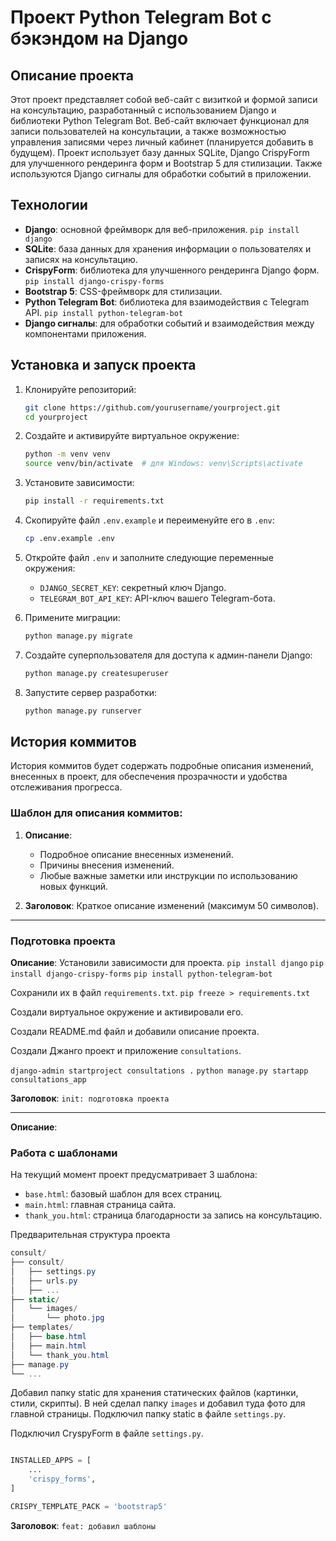 # Проект Python Telegram Bot с бэкэндом на Django

## Описание проекта

Этот проект представляет собой веб-сайт с визиткой и формой записи на консультацию, разработанный с использованием Django и библиотеки Python Telegram Bot. Веб-сайт включает функционал для записи пользователей на консультации, а также возможностью управления записями через личный кабинет (планируется добавить в будущем). Проект использует базу данных SQLite, Django CrispyForm для улучшенного рендеринга форм и Bootstrap 5 для стилизации. Также используются Django сигналы для обработки событий в приложении.

## Технологии

- **Django**: основной фреймворк для веб-приложения. `pip install django`
- **SQLite**: база данных для хранения информации о пользователях и записях на консультацию. 
- **CrispyForm**: библиотека для улучшенного рендеринга Django форм. `pip install django-crispy-forms`
- **Bootstrap 5**: CSS-фреймворк для стилизации. 
- **Python Telegram Bot**: библиотека для взаимодействия с Telegram API. `pip install python-telegram-bot`
- **Django сигналы**: для обработки событий и взаимодействия между компонентами приложения.

## Установка и запуск проекта

1. Клонируйте репозиторий:
    ```bash
    git clone https://github.com/yourusername/yourproject.git
    cd yourproject
    ```

2. Создайте и активируйте виртуальное окружение:
    ```bash
    python -m venv venv
    source venv/bin/activate  # для Windows: venv\Scripts\activate
    ```

3. Установите зависимости:
    ```bash
    pip install -r requirements.txt
    ```

4. Скопируйте файл `.env.example` и переименуйте его в `.env`:
    ```bash
    cp .env.example .env
    ```

5. Откройте файл `.env` и заполните следующие переменные окружения:
    - `DJANGO_SECRET_KEY`: секретный ключ Django.
    - `TELEGRAM_BOT_API_KEY`: API-ключ вашего Telegram-бота.

6. Примените миграции:
    ```bash
    python manage.py migrate
    ```

7. Создайте суперпользователя для доступа к админ-панели Django:
    ```bash
    python manage.py createsuperuser
    ```

8. Запустите сервер разработки:
    ```bash
    python manage.py runserver
    ```

## История коммитов

История коммитов будет содержать подробные описания изменений, внесенных в проект, для обеспечения прозрачности и удобства отслеживания прогресса.

### Шаблон для описания коммитов:

1. **Описание**:
    - Подробное описание внесенных изменений.
    - Причины внесения изменений.
    - Любые важные заметки или инструкции по использованию новых функций.

2. **Заголовок**: Краткое описание изменений (максимум 50 символов).


---

### Подготовка проекта

**Описание**:
Установили зависимости для проекта.
`pip install django`
`pip install django-crispy-forms`
`pip install python-telegram-bot`

Сохранили их в файл `requirements.txt`.
`pip freeze > requirements.txt`

Создали виртуальное окружение и активировали его.

Создали README.md файл и добавили описание проекта.

Создали Джанго проект и приложение `consultations`.

`django-admin startproject consultations .`
`python manage.py startapp consultations_app`

**Заголовок**: `init: подготовка проекта`

---
**Описание**:
### Работа с шаблонами

На текущий момент проект предусматривает 3 шаблона:

- `base.html`: базовый шаблон для всех страниц.
- `main.html`: главная страница сайта.
- `thank_you.html`: страница благодарности за запись на консультацию.

Предварительная структура проекта

```csharp
consult/
├── consult/
│   ├── settings.py
│   ├── urls.py
│   ├── ...
├── static/
│   └── images/
│       └── photo.jpg
├── templates/
│   ├── base.html
│   ├── main.html
│   └── thank_you.html
├── manage.py
└── ...
```

Добавил папку static для хранения статических файлов (картинки, стили, скрипты).
В ней сделал папку `images` и добавил туда фото для главной страницы.
Подключил папку static в файле `settings.py`.

Подключил CryspyForm в файле `settings.py`.
```python

INSTALLED_APPS = [
    ...
    'crispy_forms',
]

CRISPY_TEMPLATE_PACK = 'bootstrap5'
```
**Заголовок**: `feat: добавил шаблоны`
